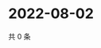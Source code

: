 # 2022-08-02

共 0 条

<!-- BEGIN WEIBO -->
<!-- 最后更新时间 Tue Aug 02 2022 18:20:37 GMT+0800 (China Standard Time) -->

<!-- END WEIBO -->

